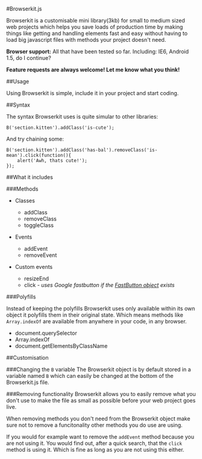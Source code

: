 #Browserkit.js

Browserkit is a customisable mini library(3kb) for small to medium sized web projects which helps you save loads of production time by making things like getting and handling elements fast and easy without having to load big javascript files with methods your project doesn't need.

**Browser support:** All that have been tested so far. Including: IE6, Android 1.5, do I continue?

**Feature requests are always welcome! Let me know what you think!**

##Usage

Using Browserkit is simple, include it in your project and start coding.


##Syntax

The syntax Browserkit uses is quite simular to other libraries:

	B('section.kitten').addClass('is-cute');

And try chaining some:

	B('section.kitten').addClass('has-bal').removeClass('is-mean').click(function(){
		alert('Awh, thats cute!');
	});


##What it includes

###Methods

* Classes
	* addClass
	* removeClass
	* toggleClass

* Events
	* addEvent
	* removeEvent

* Custom events
	* resizeEnd
	* click *- uses Google fastbutton if the [FastButton object](https://github.com/kvendrik/google_fastbutton/blob/master/google-fastbutton.js) exists*


###Polyfills

Instead of keeping the polyfills Browserkit uses only available within its own object it polyfills them in their original state. Which means methods like `Array.indexOf` are available from anywhere in your code, in any browser.

* document.querySelector
* Array.indexOf
* document.getElementsByClassName


##Customisation

###Changing the `B` variable
The Browserkit object is by default stored in a variable named `B` which can easily be changed at the bottom of the Browserkit.js file.

###Removing functionality
Browserkit allows you to easily remove what you don't use to make the file as small as possible before your web project goes live.

When removing methods you don't need from the Browserkit object make sure not to remove a funcitonality other methods you do use are using. 

If you would for example want to remove the `addEvent` method because you are not using it. You would find out, after a quick search, that the `click` method is using it. Which is fine as long as you are not using this either.



